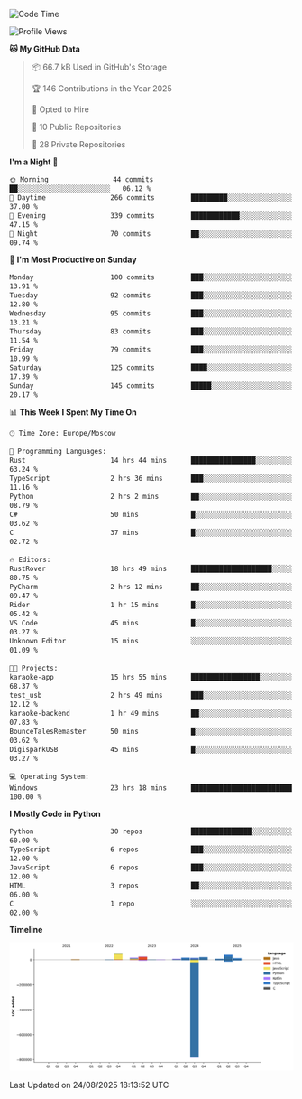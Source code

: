 <!--START_SECTION:waka-->
![Code Time](http://img.shields.io/badge/Code%20Time-806%20hrs%202%20mins-blue)

![Profile Views](http://img.shields.io/badge/Profile%20Views-0-blue)

**🐱 My GitHub Data** 

> 📦 66.7 kB Used in GitHub's Storage 
 > 
> 🏆 146 Contributions in the Year 2025
 > 
> 💼 Opted to Hire
 > 
> 📜 10 Public Repositories 
 > 
> 🔑 28 Private Repositories 
 > 
**I'm a Night 🦉** 

```text
🌞 Morning                44 commits          ██░░░░░░░░░░░░░░░░░░░░░░░   06.12 % 
🌆 Daytime                266 commits         █████████░░░░░░░░░░░░░░░░   37.00 % 
🌃 Evening                339 commits         ████████████░░░░░░░░░░░░░   47.15 % 
🌙 Night                  70 commits          ██░░░░░░░░░░░░░░░░░░░░░░░   09.74 % 
```
📅 **I'm Most Productive on Sunday** 

```text
Monday                   100 commits         ███░░░░░░░░░░░░░░░░░░░░░░   13.91 % 
Tuesday                  92 commits          ███░░░░░░░░░░░░░░░░░░░░░░   12.80 % 
Wednesday                95 commits          ███░░░░░░░░░░░░░░░░░░░░░░   13.21 % 
Thursday                 83 commits          ███░░░░░░░░░░░░░░░░░░░░░░   11.54 % 
Friday                   79 commits          ███░░░░░░░░░░░░░░░░░░░░░░   10.99 % 
Saturday                 125 commits         ████░░░░░░░░░░░░░░░░░░░░░   17.39 % 
Sunday                   145 commits         █████░░░░░░░░░░░░░░░░░░░░   20.17 % 
```


📊 **This Week I Spent My Time On** 

```text
🕑︎ Time Zone: Europe/Moscow

💬 Programming Languages: 
Rust                     14 hrs 44 mins      ████████████████░░░░░░░░░   63.24 % 
TypeScript               2 hrs 36 mins       ███░░░░░░░░░░░░░░░░░░░░░░   11.16 % 
Python                   2 hrs 2 mins        ██░░░░░░░░░░░░░░░░░░░░░░░   08.79 % 
C#                       50 mins             █░░░░░░░░░░░░░░░░░░░░░░░░   03.62 % 
C                        37 mins             █░░░░░░░░░░░░░░░░░░░░░░░░   02.72 % 

🔥 Editors: 
RustRover                18 hrs 49 mins      ████████████████████░░░░░   80.75 % 
PyCharm                  2 hrs 12 mins       ██░░░░░░░░░░░░░░░░░░░░░░░   09.47 % 
Rider                    1 hr 15 mins        █░░░░░░░░░░░░░░░░░░░░░░░░   05.42 % 
VS Code                  45 mins             █░░░░░░░░░░░░░░░░░░░░░░░░   03.27 % 
Unknown Editor           15 mins             ░░░░░░░░░░░░░░░░░░░░░░░░░   01.09 % 

🐱‍💻 Projects: 
karaoke-app              15 hrs 55 mins      █████████████████░░░░░░░░   68.37 % 
test_usb                 2 hrs 49 mins       ███░░░░░░░░░░░░░░░░░░░░░░   12.12 % 
karaoke-backend          1 hr 49 mins        ██░░░░░░░░░░░░░░░░░░░░░░░   07.83 % 
BounceTalesRemaster      50 mins             █░░░░░░░░░░░░░░░░░░░░░░░░   03.62 % 
DigisparkUSB             45 mins             █░░░░░░░░░░░░░░░░░░░░░░░░   03.27 % 

💻 Operating System: 
Windows                  23 hrs 18 mins      █████████████████████████   100.00 % 
```

**I Mostly Code in Python** 

```text
Python                   30 repos            ███████████████░░░░░░░░░░   60.00 % 
TypeScript               6 repos             ███░░░░░░░░░░░░░░░░░░░░░░   12.00 % 
JavaScript               6 repos             ███░░░░░░░░░░░░░░░░░░░░░░   12.00 % 
HTML                     3 repos             ██░░░░░░░░░░░░░░░░░░░░░░░   06.00 % 
C                        1 repo              ░░░░░░░░░░░░░░░░░░░░░░░░░   02.00 % 
```



**Timeline**

![Lines of Code chart](https://raw.githubusercontent.com/adlemx/adlemx/main/assets/bar_graph.png)


 Last Updated on 24/08/2025 18:13:52 UTC
<!--END_SECTION:waka-->

